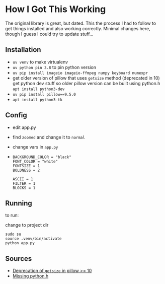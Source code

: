 # How I Got This Working

The original library is great, but dated. This the process I had to follow to get things installed and also working correctly. Minimal changes here, though I guess I could try to update stuff...

## Installation

  * `uv venv` to make virtualenv
  * `uv python pin 3.8` to pin python version
  * `uv pip install imageio imageio-ffmpeg numpy keyboard numexpr`
  * get older version of pillow that uses `getsize` method (deprecated in 10)
    get python dev stuff so older pillow version can be built using python.h
    `apt install python3-dev`
  * `uv pip install pillow==9.5.0`
  * `apt install python3-tk`

## Config

  * edit app.py
  * find `zoomed` and change it to `normal`

  * change vars in `app.py`
  * ```
    BACKGROUND_COLOR = "black"
    FONT_COLOR = "white"
    FONTSIZE = 1
    BOLDNESS = 2
    
    ASCII = 1
    FILTER = 1
    BLOCKS = 1
    ```

## Running

to run:

change to project dir

```
sudo su
source .venv/bin/activate
python app.py
```


## Sources

  * [Deprecation of `getsize` in pillow >= 10](https://github.com/tensorflow/models/issues/11040)
  * [Missing python.h](https://stackoverflow.com/questions/21530577/fatal-error-python-h-no-such-file-or-directory)

